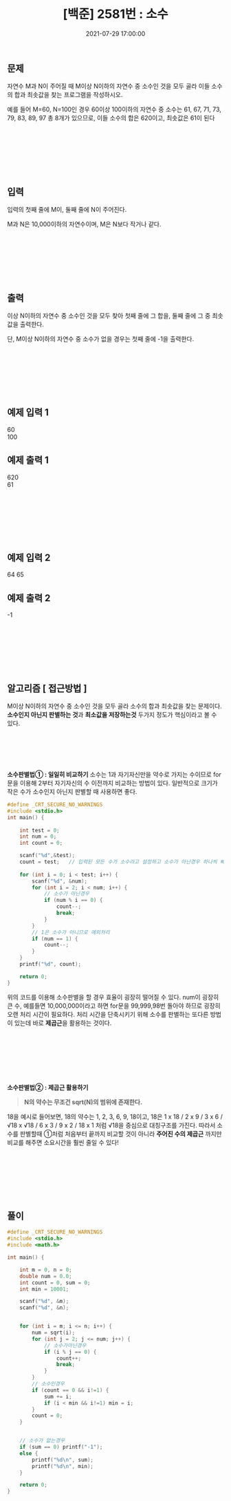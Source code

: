 ﻿---
title: "[백준] 2581번 : 소수"
date: 2021-07-29 17:00:00
categories:
- 백준
tags:
- 백준
- 알고리즘
- 단계별 풀어보기
---

## 문제
자연수 M과 N이 주어질 때 M이상 N이하의 자연수 중 소수인 것을 모두 골라 이들 소수의 합과 최솟값을 찾는 프로그램을 작성하시오.

예를 들어 M=60, N=100인 경우 60이상 100이하의 자연수 중 소수는 61, 67, 71, 73, 79, 83, 89, 97 총 8개가 있으므로, 이들 소수의 합은 620이고, 최솟값은 61이 된다

<br><br><br><br><br><br>

## 입력
입력의 첫째 줄에 M이, 둘째 줄에 N이 주어진다.

M과 N은 10,000이하의 자연수이며, M은 N보다 작거나 같다.

<br><br><br><br><br><br>

## 출력
이상 N이하의 자연수 중 소수인 것을 모두 찾아 첫째 줄에 그 합을, 둘째 줄에 그 중 최솟값을 출력한다.

단, M이상 N이하의 자연수 중 소수가 없을 경우는 첫째 줄에 -1을 출력한다.

<br><br><br><br><br><br>

## 예제 입력 1
60  
100

## 예제 출력 1
620  
61

<br><br><br><br><br><br>

## 예제 입력 2
64
65

## 예제 출력 2
-1

<br><br><br><br><br><br>

## 알고리즘 [ 접근방법 ]

M이상 N이하의 자연수 중 소수인 것을 모두 골라 소수의 합과 최솟값을 찾는 문제이다.  **소수인지 아닌지 판별하는 것**과 **최소값을 저장하는것** 두가지 정도가 핵심이라고 볼 수 있다. 
<br><br><br><br><br><br>

**소수판별법① : 일일히 비교하기**
소수는 1과 자기자신만을 약수로 가지는 수이므로 for문을 이용해 2부터 자기자신의 수 이전까지 비교하는 방법이 있다. 일반적으로 크기가 작은 수가 소수인지 아닌지 판별할 때 사용하면 좋다.

```c
#define _CRT_SECURE_NO_WARNINGS
#include <stdio.h>
int main() {
	
	int test = 0;
	int num = 0;
	int count = 0;

	scanf("%d",&test);
	count = test;	// 입력된 모든 수가 소수라고 설정하고 소수가 아닌경우 하나씩 빼주기 위함
	
	for (int i = 0; i < test; i++) {
		scanf("%d", &num);
		for (int i = 2; i < num; i++) {
			// 소수가 아닌경우
			if (num % i == 0) {
				count--;
				break;
			}
		}
		// 1은 소수가 아니므로 예외처리
		if (num == 1) {
			count--;
		}
	}
	printf("%d", count);

	return 0;
}
```

위의 코드를 이용해 소수판별을 할 경우 효율이 굉장히 떨어질 수 있다. num이 굉장히 큰 수, 예를들면 10,000,000이라고 하면 for문을 99,999,98번 돌아야 하므로 굉장히 오랜 처리 시간이 필요하다. 처리 시간을 단축시키기 위해 소수를 판별하는 또다른 방법이 있는데 바로 **제곱근**을 활용하는 것이다.

<br><br><br><br><br><br>


**소수판별법② : 제곱근 활용하기**

> **N의 약수는 무조건 sqrt(N)의 범위에 존재한다.**

18을 예시로 들어보면,
18의 약수는 1, 2, 3, 6, 9, 18이고,
18은 1 x 18 / 2 x 9 / 3 x 6 / √18 x √18 / 6 x 3 / 9 x 2 / 18 x 1 처럼 √18을 중심으로 대칭구조를 가진다. 따라서 소수를 판별할때 ①처럼 처음부터 끝까지 비교할 것이 아니라 **주어진 수의 제곱근** 까지만 비교를 해주면 소요시간을 훨씬 줄일 수 있다!

<br><br><br><br><br><br>

## 풀이
```c
#define _CRT_SECURE_NO_WARNINGS
#include <stdio.h>
#include <math.h>

int main() {

	int m = 0, n = 0;
	double num = 0.0;
	int count = 0, sum = 0;
	int min = 10001;

	scanf("%d", &m);
	scanf("%d", &n);


	for (int i = m; i <= n; i++) {
		num = sqrt(i);
		for (int j = 2; j <= num; j++) {
			// 소수가아닌경우
			if (i % j == 0) {
				count++;
				break;
			}
		}
		// 소수인경우
		if (count == 0 && i!=1) {
			sum += i;
			if (i < min && i!=1) min = i;
		}
		count = 0;
	}


	// 소수가 없는경우
	if (sum == 0) printf("-1");
	else {
		printf("%d\n", sum);
		printf("%d\n", min);
	}

	return 0;
}
```
